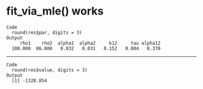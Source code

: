 # fit_via_mle() works

    Code
      round(res$par, digits = 3)
    Output
         rho1    rho2  alpha1  alpha2     k12     tau alpha12 
      100.000  86.000   0.032   0.031   0.152   0.004   0.370 

---

    Code
      round(res$value, digits = 3)
    Output
      [1] -1328.854

